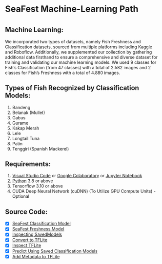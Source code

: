 <h1>SeaFest Machine-Learning Path<h1>
<h2>Machine Learning:</h2>
We incorporated two types of datasets, namely Fish Freshness and Classification datasets, sourced from multiple platforms including Kaggle and Roboflow. Additionally, we supplemented our collection by gathering additional data firsthand to ensure a comprehensive and diverse dataset for training and validating our machine learning models. We used 9 classes for Fish’s Classification (from 47 classes) with a total of 2.582 images and 2 classes for Fish’s Freshness with a total of 4.880 images. 

<h2>Types of Fish Recognized by Classification Models:</h2>

1. Bandeng
2. Belanak (Mullet)
3. Gabus
4. Gurame
5. Kakap Merah
6. Lele
7. Longtail Tuna
8. Patin
9. Tenggiri (Spanish Mackerel)
 
<h2>Requirements:</h2>
 
1. [Visual Studio Code](https://code.visualstudio.com/) or [Google Colaboratory](https://colab.research.google.com/) or [Jupyter Notebook](https://test-jupyter.readthedocs.io/en/latest/install.html)
2. [Python](https://www.python.org/downloads/) 3.8 or above
3. Tensorflow 3.10 or above
4. CUDA Deep Neural Network (cuDNN) (To Utilize GPU Compute Units) - Optional

<h2>Source Code:</h2>
 
- [x] [SeaFest Classification Model](https://github.com/SeaFest-Capstone/Machine-Learning/blob/master/SeaFest/SeaFest_Classification.py)
- [x] [SeaFest Freshness Model](https://github.com/SeaFest-Capstone/Machine-Learning/blob/master/SeaFest/SeaFest_Freshness.py)
- [x] [Inspecting SavedModels](https://github.com/SeaFest-Capstone/Machine-Learning/blob/master/SeaFest/inspectModels.py)
- [x] [Convert to TFLite](https://github.com/SeaFest-Capstone/Machine-Learning/blob/master/SeaFest/Convert%20to%20TFLITE.py)
- [x] [Inspect TFLite](https://github.com/SeaFest-Capstone/Machine-Learning/blob/master/SeaFest/Inspect%20TFLite.py)
- [x] [Predict Using Saved Classification Models](https://github.com/SeaFest-Capstone/Machine-Learning/blob/master/SeaFest/ClassificationPredictTesting.py)
- [x] [Add Metadata to TFLite](https://github.com/SeaFest-Capstone/Machine-Learning/blob/master/SeaFest/TFLite_Metadata.ipynb)
